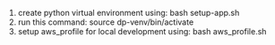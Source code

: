 1. create python virtual environment using: bash setup-app.sh
2. run this command: source dp-venv/bin/activate
2. setup aws_profile for local development using: bash aws_profile.sh
